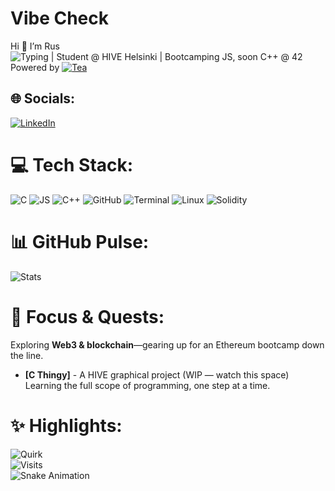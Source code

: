 # Vibe Check
Hi 👋 I’m Rus<br>
![Typing](https://readme-typing-svg.demolab.com?font=JetBrains+Mono&size=14&color=CBA6F7&background=1E1E2E&width=118&height=20&lines=Code+whisperer) | Student @ HIVE Helsinki | Bootcamping JS, soon C++ @ 42<br>
Powered by [![Tea](https://img.shields.io/badge/Tea-%23CBA6F7?style=flat&labelColor=%231E1E2E&color=%23CBA6F7)](https://en.wikipedia.org/wiki/Tea 'Because coffee’s overrated')

## 🌐 Socials:  
[![LinkedIn](https://img.shields.io/badge/LinkedIn-%2389B4FA?style=flat&logo=simpleicons-linkedin&logoColor=%231E1E2E&labelColor=%231E1E2E&color=%2389B4FA)](https://www.linkedin.com/in/ruslankhakimullin)

# 💻 Tech Stack:  
![C](https://skillicons.dev/icons?i=c) ![JS](https://skillicons.dev/icons?i=js) ![C++](https://skillicons.dev/icons?i=cpp) ![GitHub](https://skillicons.dev/icons?i=github) ![Terminal](https://skillicons.dev/icons?i=bash) ![Linux](https://skillicons.dev/icons?i=linux) ![Solidity](https://skillicons.dev/icons?i=solidity)

# 📊 GitHub Pulse:  
![Stats](https://github-readme-stats.vercel.app/api?username=lnemenl&show_icons=true&theme=catppuccin_mocha&hide_border=true&bg_color=1E1E2E&text_color=CDD6F4&hide_rank=true)  

# 🔭 Focus & Quests:  
Exploring **Web3 & blockchain**—gearing up for an Ethereum bootcamp down the line.  
- **[C Thingy]** - A HIVE graphical project (WIP — watch this space)  
Learning the full scope of programming, one step at a time.

# ✨ Highlights:  
![Quirk](https://greptile-stats.vercel.app/api/widget/lnemenl/quirk?bg_color=1E1E2E&text_color=CDD6F4)  
![Visits](https://komarev.com/ghpvc/?username=lnemenl&color=CBA6F7&style=flat&label=Views)  
![Snake Animation](https://github.com/lnemenl/lnemenl/blob/output/github-snake.svg)
